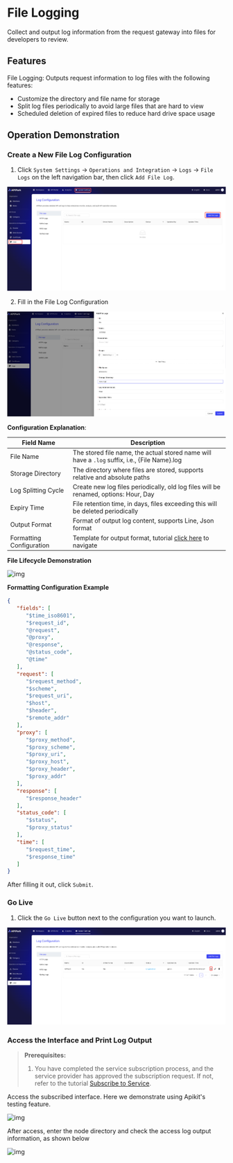 # File Logging

Collect and output log information from the request gateway into files for developers to review.

## Features

File Logging: Outputs request information to log files with the following features:

* Customize the directory and file name for storage
* Split log files periodically to avoid large files that are hard to view
* Scheduled deletion of expired files to reduce hard drive space usage

## Operation Demonstration

### Create a New File Log Configuration

1. Click `System Settings` -> `Operations and Integration` -> `Logs` -> `File Logs` on the left navigation bar, then click `Add File Log`.

![](images/2024-09-12/78c9e2d151220f3967440548a377bd277cda2d1dcbab92d55bfb0ddbadcb3a2b.png)  

2. Fill in the File Log Configuration

![](images/2024-09-12/c09fc316fd2a3ad727bf20da76f5211274133446e95da01cdbf85dd827608a39.png)  

**Configuration Explanation**:

| Field Name   | Description                                                   |
| ------------ | ------------------------------------------------------------- |
| File Name    | The stored file name, the actual stored name will have a `.log` suffix, i.e., \{File Name\}.log |
| Storage Directory | The directory where files are stored, supports relative and absolute paths |
| Log Splitting Cycle | Create new log files periodically, old log files will be renamed, options: Hour, Day |
| Expiry Time  | File retention time, in days, files exceeding this will be deleted periodically |
| Output Format | Format of output log content, supports Line, Json format    |
| Formatting Configuration | Template for output format, tutorial [click here](https://help.apinto.com/docs/formatter) to navigate |

**File Lifecycle Demonstration**

![img](http://data.eolinker.com/course/tgLQMA27ce951803c9e4c6ab3c82a899863c86f86624e01.png)

**Formatting Configuration Example**

```json
{
   "fields": [
      "$time_iso8601",
      "$request_id",
      "@request",
      "@proxy",
      "@response",
      "@status_code",
      "@time"
   ],
   "request": [
      "$request_method",
      "$scheme",
      "$request_uri",
      "$host",
      "$header",
      "$remote_addr"
   ],
   "proxy": [
      "$proxy_method",
      "$proxy_scheme",
      "$proxy_uri",
      "$proxy_host",
      "$proxy_header",
      "$proxy_addr"
   ],
   "response": [
      "$response_header"
   ],
   "status_code": [
      "$status",
      "$proxy_status"
   ],
   "time": [
      "$request_time",
      "$response_time"
   ]
}
```

After filling it out, click `Submit`.

### Go Live

1. Click the `Go Live` button next to the configuration you want to launch.

![](images/2024-09-12/56021ac6d47a7bdcb0743b590390eb5272487308f4a30fce4e01285f238e3441.png)  

### Access the Interface and Print Log Output

> **Prerequisites:**
>
> 1. You have completed the service subscription process, and the service provider has approved the subscription request. If not, refer to the tutorial [Subscribe to Service](../../../quick/suberscriber/subscribe.md).

Access the subscribed interface. Here we demonstrate using Apikit's testing feature.

![img](http://data.eolinker.com/course/l2sHmd3600aeebb248a48629498f4a0ab9e2529ac1e3587.png)

After access, enter the node directory and check the access log output information, as shown below

![img](http://data.eolinker.com/course/d5ryFin9e200c902beea742b311944041249ce19732bb28.png)